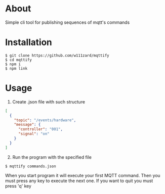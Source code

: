 # About

Simple cli tool for publishing sequences of mqtt's commands

# Installation

```shell
$ git clone https://github.com/w111zard/mqttify
$ cd mqttify
$ npm i
$ npm link
```

# Usage

1. Create .json file with such structure

```json
[
  {
    "topic": "/events/hardware",
    "message": {
      "controller": "001",
      "signal": "on"
    }
  }
]
```

2. Run the program with the specified file

```shell
$ mqttify commands.json
```

When you start program it will execute your first MQTT command. Then you
must press any key to execute the next one. If you want to quit you must
press 'q' key

